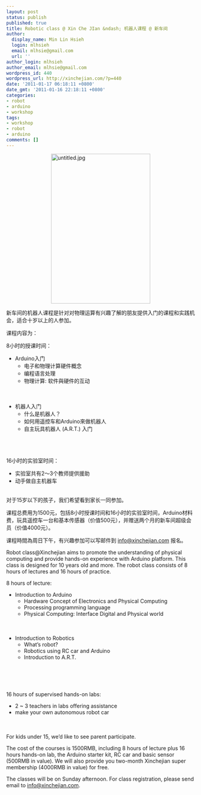 ```yaml
---
layout: post
status: publish
published: true
title: Robotic class @ Xin Che JIan &ndash; 机器人课程 @ 新车间
author:
  display_name: Min Lin Hsieh
  login: mlhsieh
  email: mlhsie@gmail.com
  url: ''
author_login: mlhsieh
author_email: mlhsie@gmail.com
wordpress_id: 440
wordpress_url: http://xinchejian.com/?p=440
date: '2011-01-17 06:18:11 +0800'
date_gmt: '2011-01-16 22:18:11 +0800'
categories:
- robot
- arduino
- workshop
tags:
- workshop
- robot
- arduino
comments: []
---
```

<p><img style="display:block; margin-left:auto; margin-right:auto;" src="http://xinchejian.com/wp-content/uploads/2011/01/untitled2.jpg" alt="untitled.jpg" title="untitled.jpg" border="0" width="265" height="400" /></p>
<p>新车间的机器人课程是针对对物理运算有兴趣了解的朋友提供入门的课程和实践机会，适合十岁以上的人参加。</p>
<p>课程内容为：</p>
<p>8小时的授课时间：</p>
<ul>
<li>Arduino入门
<ul>
<li>电子和物理计算硬件概念</li>
<li>编程语言处理</li>
<li>物理计算: 软件與硬件的互动</li><br />
</ul><br />
</li></p>
<li>机器人入门
<ul>
<li>什么是机器人？</li>
<li>如何用遥控车和Arduino來做机器人</li>
<li>自主玩具机器人 (A.R.T.) 入门</li><br />
</ul><br />
</li><br />
</ul></p>
<p>16小时的实验室时间：</p>
<ul>
<li>实验室共有2〜3个教师提供援助</li>
<li>动手做自主机器车</li><br />
</ul></p>
<p>对于15岁以下的孩子，我们希望看到家长一同参加。</p>
<p>课程总费用为1500元，包括8小时授课时间和16小时的实验室时间，Arduino材料费，玩具遥控车一台和基本传感器（价值500元），并赠送两个月的新车间超级会员（价值4000元）。</p>
<p>课程時間為周日下午，有兴趣参加可以写邮件到 <a href="mailto:info@xinchejian.com?subject=Robotic Class">info@xinchejian.com</a> 报名。</p>
<p>Robot class@Xinchejian aims to promote the understanding of physical computing and provide hands-on experience with Arduino platform.&nbsp;This class is designed for 10 years old and more.&nbsp;The robot class&nbsp;consists of 8 hours of lectures and 16 hours of practice.</p>
<p>8 hours of lecture:</p>
<ul>
<li>Introduction to Arduino
<ul>
<li>Hardware Concept of Electronics and Physical Computing</li>
<li>Processing programming language</li>
<li>Physical Computing: Interface Digital and Physical world</li><br />
</ul><br />
</li></p>
<li>Introduction to Robotics
<ul>
<li>What&rsquo;s robot?</li>
<li>Robotics using RC car and Arduino</li>
<li>Introduction to A.R.T.</li><br />
</ul><br />
</li><br />
</ul><br />
16 hours of supervised hands-on labs:</p>
<ul>
<li>2 ~ 3 teachers in labs offering assistance</li>
<li>make your own autonomous robot car</li><br />
</ul><br />
For kids under 15, we&rsquo;d like to see parent participate.</p>
<p>The cost of the courses is 1500RMB, including 8 hours of lecture plus 16 hours hands-on lab, the Arduino starter kit, RC car and basic sensor (500RMB in value). We will also provide you two-month Xinchejian super membership (4000RMB in value) for free.</p>
<p>The classes will be on Sunday afternoon. For class registration, please send email to <a href="mailto:info@xinchejian.com?subject=Robotic Class">info@xinchejian.com</a>.</p>
